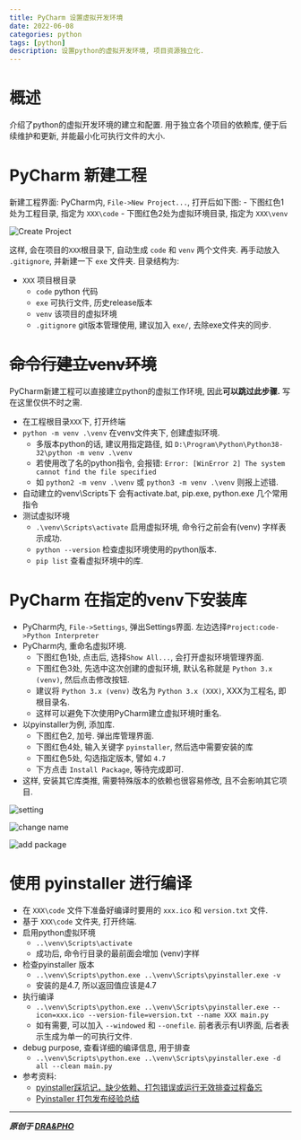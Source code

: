 ```yaml
---
title: PyCharm 设置虚拟开发环境
date: 2022-06-08
categories: python
tags: [python]
description: 设置python的虚拟开发环境, 项目资源独立化.
---
```



# 概述
介绍了python的虚拟开发环境的建立和配置.
用于独立各个项目的依赖库, 便于后续维护和更新, 并能最小化可执行文件的大小.


# PyCharm 新建工程

新建工程界面: PyCharm内, `File->New Project...`, 打开后如下图:
    - 下图红色1处为工程目录, 指定为 `XXX\code`
    - 下图红色2处为虚拟环境目录, 指定为 `XXX\venv`

![Create Project](https://draapho.github.io/images/2201/create.png)


这样, 会在项目的`XXX`根目录下, 自动生成 `code` 和 `venv` 两个文件夹.
再手动放入 `.gitignore`, 并新建一下 `exe` 文件夹.
目录结构为:
- `XXX`   项目根目录
    - `code`   python 代码
    - `exe`    可执行文件, 历史release版本
    - `venv`   该项目的虚拟环境
    - `.gitignore`  git版本管理使用, 建议加入 `exe/`, 去除exe文件夹的同步.



# ~~命令行建立venv环境~~

PyCharm新建工程可以直接建立python的虚拟工作环境, 因此**可以跳过此步骤.**
写在这里仅供不时之需.

- 在工程根目录`XXX`下, 打开终端
- `python -m venv .\venv` 在venv文件夹下, 创建虚拟环境.
    - 多版本python的话, 建议用指定路径, 如 `D:\Program\Python\Python38-32\python -m venv .\venv`
    - 若使用改了名的python指令, 会报错: `Error: [WinError 2] The system cannot find the file specified`
    - 如 `python2 -m venv .\venv` 或 `python3 -m venv .\venv` 则报上述错.
- 自动建立的venv\Scripts下 会有activate.bat, pip.exe, python.exe 几个常用指令
- 测试虚拟环境
    - `.\venv\Scripts\activate`  启用虚拟环境, 命令行之前会有(venv) 字样表示成功.
    - `python --version`   检查虚拟环境使用的python版本.
    - `pip list`  查看虚拟环境中的库.


# PyCharm 在指定的venv下安装库

- PyCharm内, `File->Settings`, 弹出Settings界面. 左边选择`Project:code->Python Interpreter`
- PyCharm内, 重命名虚拟环境.
    - 下图红色1处, 点击后, 选择`Show All...`, 会打开虚拟环境管理界面.
    - 下图红色3处, 先选中这次创建的虚拟环境, 默认名称就是 `Python 3.x (venv)`, 然后点击修改按钮.
    - 建议将 `Python 3.x (venv)` 改名为 `Python 3.x (XXX)`, XXX为工程名, 即根目录名.
    - 这样可以避免下次使用PyCharm建立虚拟环境时重名.
- 以pyinstaller为例, 添加库.
    - 下图红色2, 加号. 弹出库管理界面.
    - 下图红色4处, 输入关键字 `pyinstaller`, 然后选中需要安装的库
    - 下图红色5处, 勾选指定版本, 譬如 `4.7`
    - 下方点击 `Install Package`, 等待完成即可.
- 这样, 安装其它库类推, 需要特殊版本的依赖也很容易修改, 且不会影响其它项目.

![setting](https://draapho.github.io/images/2201/setting.png)

![change name](https://draapho.github.io/images/2201/change.png)

![add package](https://draapho.github.io/images/2201/add.png)


# 使用 pyinstaller 进行编译

- 在 `XXX\code` 文件下准备好编译时要用的 `xxx.ico` 和 `version.txt` 文件.
- 基于 `XXX\code` 文件夹, 打开终端.
- 启用python虚拟环境
    - `..\venv\Scripts\activate`
    - 成功后, 命令行目录的最前面会增加 (venv)字样
- 检查pyinstaller 版本
    - `..\venv\Scripts\python.exe ..\venv\Scripts\pyinstaller.exe -v`
    - 安装的是4.7,  所以返回值应该是4.7
- 执行编译
    - `..\venv\Scripts\python.exe ..\venv\Scripts\pyinstaller.exe --icon=xxx.ico --version-file=version.txt --name XXX main.py`
    - 如有需要, 可以加入 `--windowed` 和 `--onefile`. 前者表示有UI界面, 后者表示生成为单一的可执行文件.
- debug purpose, 查看详细的编译信息, 用于排查
    - `..\venv\Scripts\python.exe ..\venv\Scripts\pyinstaller.exe -d all --clean main.py`
- 参考资料:
    - [pyinstaller踩坑记，缺少依赖、打包错误或运行无效排查过程备忘](https://zhuanlan.zhihu.com/p/354609842)
    - [Pyinstaller 打包发布经验总结](https://blog.csdn.net/weixin_42052836/article/details/82315118)


----------

***原创于 [DRA&PHO](https://draapho.github.io/)***





